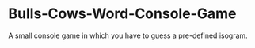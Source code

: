 # Bulls-Cows-Word-Console-Game
A small console game in which you have to guess a pre-defined isogram.
